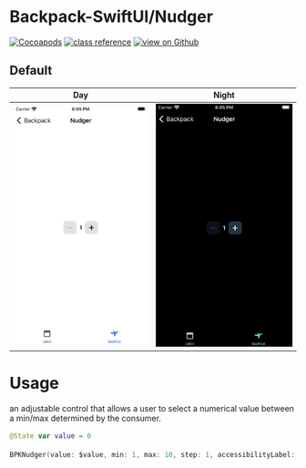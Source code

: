 # Backpack-SwiftUI/Nudger

[![Cocoapods](https://img.shields.io/cocoapods/v/Backpack-SwiftUI.svg?style=flat)](hhttps://cocoapods.org/pods/Backpack-SwiftUI)
[![class reference](https://img.shields.io/badge/Class%20reference-iOS-blue)](https://backpack.github.io/ios/versions/latest/swiftui/Structs/BPKNudger.html)
[![view on Github](https://img.shields.io/badge/Source%20code-GitHub-lightgrey)](https://github.com/Skyscanner/backpack-ios/tree/main/Backpack-SwiftUI/Nudger)

## Default

| Day | Night |
| --- | --- |
| <img src="../../screenshots/iPhone-swiftui_nudger___default_lm.png" alt="" width="375" /> |<img src="../../screenshots/iPhone-swiftui_nudger___default_dm.png" alt="" width="375" /> |

# Usage

an adjustable control that allows a user to select a numerical value between a min/max determined by the consumer.

```swift
@State var value = 0

BPKNudger(value: $value, min: 1, max: 10, step: 1, accessibilityLabel: "")
```
